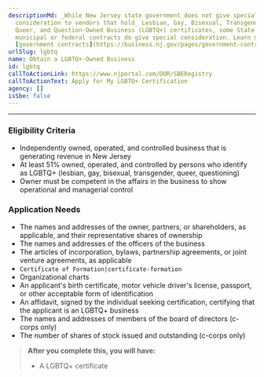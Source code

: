 ```yaml
---
descriptionMd: _While New Jersey state government does not give special
  consideration to vendors that hold_ Lesbian, Gay, Bisexual, Transgender,
  Queer, and Question-Owned Business (LGBTQ+) certificates, some State licenses,
  municipal or federal contracts do give special consideration. Learn more about
  [government contracts](https://business.nj.gov/pages/government-contracting).
urlSlug: lgbtq
name: Obtain a LGBTQ+-Owned Business
id: lgbtq
callToActionLink: https://www.njportal.com/DOR/SBERegistry
callToActionText: Apply for My LGBTQ+ Certification
agency: []
isSbe: false
---
```



- - -

### Eligibility Criteria

* Independently owned, operated, and controlled business that is generating revenue in New Jersey
* At least 51% owned, operated, and controlled by persons who identify as LGBTQ+ (lesbian, gay, bisexual, transgender, queer, questioning)
* Owner must be competent in the affairs in the business to show operational and managerial control

### Application Needs

* The names and addresses of the owner, partners, or shareholders, as applicable, and their representative shares of ownership
* The names and addresses of the officers of the business
* The articles of incorporation, bylaws, partnership agreements, or joint venture agreements, as applicable
* `Certificate of Formation|certificate-formation`
* Organizational charts
* An applicant's birth certificate, motor vehicle driver's license, passport, or other acceptable form of identification
* An affidavit, signed by the individual seeking certification, certifying that the applicant is an LGBTQ+ business
* The names and addresses of members of the board of directors (c-corps only)
* The number of shares of stock issued and outstanding (c-corps only)

> **After you complete this, you will have:**
>
> * A LGBTQ+ certificate